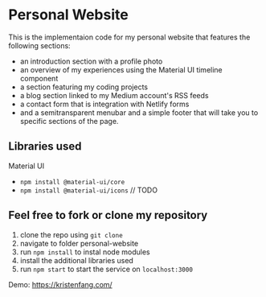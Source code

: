 # Personal Website  
This is the implementaion code for my personal website that features the following sections: 
* an introduction section with a profile photo
* an overview of my experiences using the Material UI timeline component 
* a section featuring my coding projects 
* a blog section linked to my Medium account's RSS feeds
* a contact form that is integration with Netlify forms  
* and a semitransparent menubar and a simple footer that will take you to specific sections of the page.

## Libraries used 
Material UI 
* `npm install @material-ui/core`
* `npm install @material-ui/icons`
// TODO


## Feel free to fork or clone my repository
1. clone the repo using `git clone`
2. navigate to folder personal-website
3. run `npm install` to instal node modules
4. install the additional libraries used
5. run `npm start` to start the service on `localhost:3000`

Demo: https://kristenfang.com/
